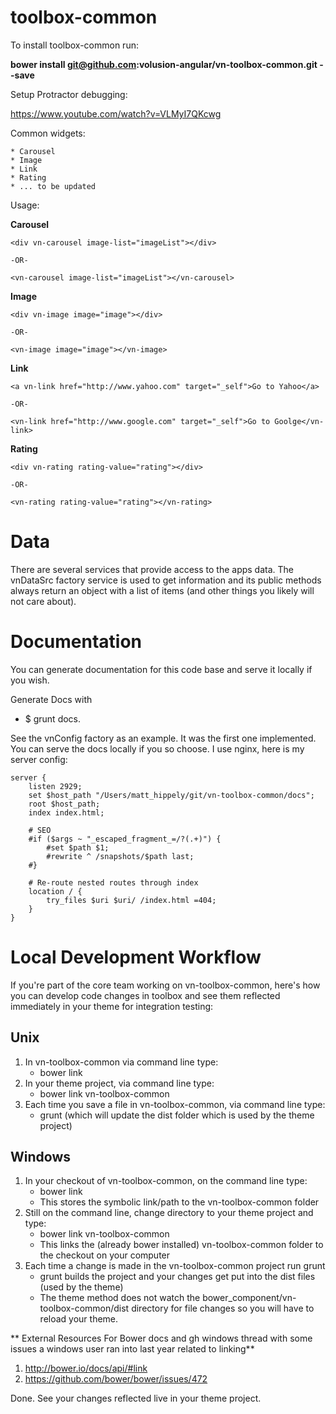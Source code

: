 toolbox-common
==============

To install toolbox-common run:

<strong>bower install git@github.com:volusion-angular/vn-toolbox-common.git  --save</strong>

Setup Protractor debugging:

https://www.youtube.com/watch?v=VLMyI7QKcwg

Common widgets:

    * Carousel
    * Image
    * Link
    * Rating
    * ... to be updated

Usage:

<strong>Carousel</strong>

    <div vn-carousel image-list="imageList"></div>

    -OR-

    <vn-carousel image-list="imageList"></vn-carousel>

<strong>Image</strong>

    <div vn-image image="image"></div>

    -OR-

    <vn-image image="image"></vn-image>

<strong>Link</strong>

    <a vn-link href="http://www.yahoo.com" target="_self">Go to Yahoo</a>

    -OR-

    <vn-link href="http://www.google.com" target="_self">Go to Goolge</vn-link>

<strong>Rating</strong>

    <div vn-rating rating-value="rating"></div>

    -OR-

    <vn-rating rating-value="rating"></vn-rating>


# Data
There are several services that provide access to the apps data. The vnDataSrc factory service is used to get information and its public methods always return an object with a list of items (and other things you likely will not care about).

# Documentation
You can generate documentation for this code base and serve it locally if you wish.

Generate Docs with

* $ grunt docs.

See the vnConfig factory as an example. It was the first one implemented.
You can serve the docs locally if you so choose. I use nginx, here is my server config:

    server {
        listen 2929;
        set $host_path "/Users/matt_hippely/git/vn-toolbox-common/docs";
        root $host_path;
        index index.html;

        # SEO
        #if ($args ~ "_escaped_fragment_=/?(.+)") {
            #set $path $1;
            #rewrite ^ /snapshots/$path last;
        #}

        # Re-route nested routes through index
        location / {
            try_files $uri $uri/ /index.html =404;
        }
    }

# Local Development Workflow

If you're part of the core team working on vn-toolbox-common, here's how you can develop code changes in toolbox and see them reflected immediately in your theme for integration testing:

## Unix

1. In vn-toolbox-common via command line type:
    - bower link
2. In your theme project, via command line type:
    - bower link vn-toolbox-common
3. Each time you save a file in vn-toolbox-common, via command line type: 
    - grunt (which will update the dist folder which is used by the theme project)
    
## Windows
1. In your checkout of vn-toolbox-common, on the command line type:
    - bower link
    - This stores the symbolic link/path to the vn-toolbox-common folder 
2. Still on the command line, change directory to your theme project and type:
    - bower link vn-toolbox-common
    - This links the (already bower installed) vn-toolbox-common folder to the checkout on your computer
3. Each time a change is made in the vn-toolbox-common project run grunt
    - grunt builds the project and your changes get put into the dist files (used by the theme)
    - The theme method does not watch the bower_component/vn-toolbox-common/dist directory for file changes so you will have to reload your theme.
    
** External Resources For Bower docs and gh windows thread with some issues a windows user ran into last year related to linking**
1. http://bower.io/docs/api/#link
2. https://github.com/bower/bower/issues/472


Done. See your changes reflected live in your theme project.
